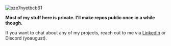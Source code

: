 ![pze7nyetbcb61](https://github.com/yoaugust/yoAugust/assets/50297836/e28a01b8-1483-4fc7-bfbb-e7def772e427)

**Most of my stuff here is private. I'll make repos public once in a while though.**

If you want to chat about any of my projects, reach out to me via [LinkedIn](https://www.linkedin.com/in/agasthya-gangavarapu/) or Discord (yoaugust).

